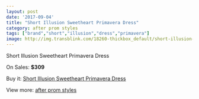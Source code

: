 ```yaml
---
layout: post
date: '2017-09-04'
title: "Short Illusion Sweetheart Primavera Dress"
category: after prom styles
tags: ["brand","short","illusion","dress","primavera"]
image: http://img.transblink.com/18260-thickbox_default/short-illusion-sweetheart-primavera-dress.jpg
---
```

Short Illusion Sweetheart Primavera Dress

On Sales: **$309**
<a href="https://www.transblink.com/en/after-prom-styles/5716-short-illusion-sweetheart-primavera-dress.html"><amp-img layout="responsive" width="600" height="600" src="//img.transblink.com/18260-thickbox_default/short-illusion-sweetheart-primavera-dress.jpg" alt="Short Illusion Sweetheart Primavera Dress 0" /></a>
<a href="https://www.transblink.com/en/after-prom-styles/5716-short-illusion-sweetheart-primavera-dress.html"><amp-img layout="responsive" width="600" height="600" src="//img.transblink.com/18264-thickbox_default/short-illusion-sweetheart-primavera-dress.jpg" alt="Short Illusion Sweetheart Primavera Dress 1" /></a>
<a href="https://www.transblink.com/en/after-prom-styles/5716-short-illusion-sweetheart-primavera-dress.html"><amp-img layout="responsive" width="600" height="600" src="//img.transblink.com/18263-thickbox_default/short-illusion-sweetheart-primavera-dress.jpg" alt="Short Illusion Sweetheart Primavera Dress 2" /></a>
<a href="https://www.transblink.com/en/after-prom-styles/5716-short-illusion-sweetheart-primavera-dress.html"><amp-img layout="responsive" width="600" height="600" src="//img.transblink.com/18262-thickbox_default/short-illusion-sweetheart-primavera-dress.jpg" alt="Short Illusion Sweetheart Primavera Dress 3" /></a>
<a href="https://www.transblink.com/en/after-prom-styles/5716-short-illusion-sweetheart-primavera-dress.html"><amp-img layout="responsive" width="600" height="600" src="//img.transblink.com/18261-thickbox_default/short-illusion-sweetheart-primavera-dress.jpg" alt="Short Illusion Sweetheart Primavera Dress 4" /></a>

Buy it: [Short Illusion Sweetheart Primavera Dress](https://www.transblink.com/en/after-prom-styles/5716-short-illusion-sweetheart-primavera-dress.html "Short Illusion Sweetheart Primavera Dress")

View more: [after prom styles](https://www.transblink.com/en/55-after-prom-styles "after prom styles")